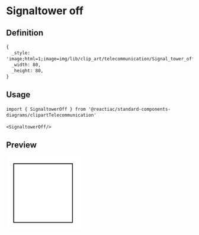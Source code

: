 # Signaltower off

## Definition

```
{
  _style: 'image;html=1;image=img/lib/clip_art/telecommunication/Signal_tower_off_128x128.pngstrokeColor=none;',
  _width: 80,
  _height: 80,
}
```

## Usage

```
import { SignaltowerOff } from '@reactiac/standard-components-diagrams/clipartTelecommunication'

<SignaltowerOff/>
```

## Preview

<img src="./signaltower-off.png" width="200"/>
